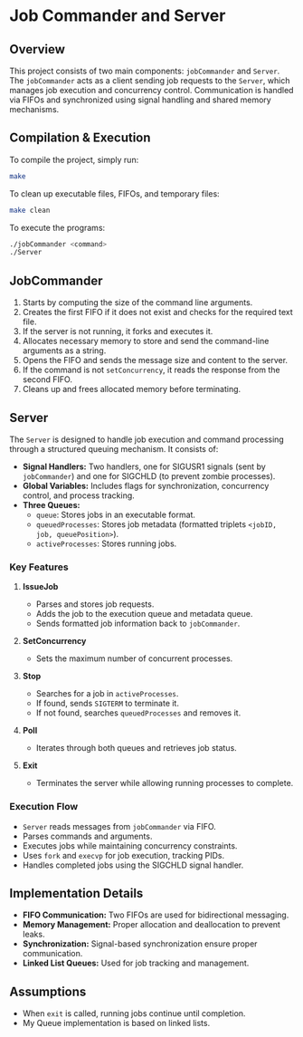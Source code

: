 # Job Commander and Server

## Overview
This project consists of two main components: `jobCommander` and `Server`. The `jobCommander` acts as a client sending job requests to the `Server`, which manages job execution and concurrency control. Communication is handled via FIFOs and synchronized using signal handling and shared memory mechanisms.

## Compilation & Execution

To compile the project, simply run:
```sh
make
```
To clean up executable files, FIFOs, and temporary files:
```sh
make clean
```

To execute the programs:
```sh
./jobCommander <command>
./Server
```

## JobCommander

1. Starts by computing the size of the command line arguments.
2. Creates the first FIFO if it does not exist and checks for the required text file.
3. If the server is not running, it forks and executes it.
4. Allocates necessary memory to store and send the command-line arguments as a string.
5. Opens the FIFO and sends the message size and content to the server.
6. If the command is not `setConcurrency`, it reads the response from the second FIFO.
7. Cleans up and frees allocated memory before terminating.

## Server

The `Server` is designed to handle job execution and command processing through a structured queuing mechanism. It consists of:

- **Signal Handlers:** Two handlers, one for SIGUSR1 signals (sent by `jobCommander`) and one for SIGCHLD (to prevent zombie processes).
- **Global Variables:** Includes flags for synchronization, concurrency control, and process tracking.
- **Three Queues:**
  - `queue`: Stores jobs in an executable format.
  - `queuedProcesses`: Stores job metadata (formatted triplets `<jobID, job, queuePosition>`).
  - `activeProcesses`: Stores running jobs.

### Key Features

1. **IssueJob**
   - Parses and stores job requests.
   - Adds the job to the execution queue and metadata queue.
   - Sends formatted job information back to `jobCommander`.

2. **SetConcurrency**
   - Sets the maximum number of concurrent processes.

3. **Stop**
   - Searches for a job in `activeProcesses`.
   - If found, sends `SIGTERM` to terminate it.
   - If not found, searches `queuedProcesses` and removes it.

4. **Poll**
   - Iterates through both queues and retrieves job status.

5. **Exit**
   - Terminates the server while allowing running processes to complete.

### Execution Flow
- `Server` reads messages from `jobCommander` via FIFO.
- Parses commands and arguments.
- Executes jobs while maintaining concurrency constraints.
- Uses `fork` and `execvp` for job execution, tracking PIDs.
- Handles completed jobs using the SIGCHLD signal handler.

## Implementation Details
- **FIFO Communication:** Two FIFOs are used for bidirectional messaging.
- **Memory Management:** Proper allocation and deallocation to prevent leaks.
- **Synchronization:** Signal-based synchronization ensure proper communication.
- **Linked List Queues:** Used for job tracking and management.

## Assumptions
- When `exit` is called, running jobs continue until completion.
- My Queue implementation is based on linked lists.


